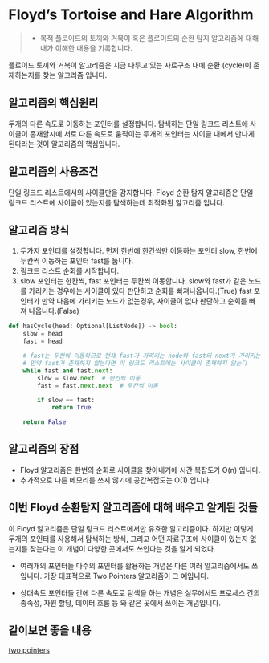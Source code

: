 # Floyd’s Tortoise and Hare Algorithm

> - 목적
>   플로이드의 토끼와 거북이 혹은 플로이드의 순환 탐지 알고리즘에 대해 내가 이해한 내용을 기록합니다.

플로이드 토끼와 거북이 알고리즘은 지금 다루고 있는 자료구조 내에 순환 (cycle)이 존재하는지를 찾는 알고리즘 입니다.

## 알고리즘의 핵심원리

두개의 다른 속도로 이동하는 포인터를 설정합니다. 탐색하는 단일 링크드 리스트에 사이클이 존재할시에 서로 다른 속도로 움직이는 두개의 포인터는 사이클 내에서 만나게 된다라는 것이 알고리즘의 핵심입니다.

## 알고리즘의 사용조건

단일 링크드 리스트에서의 사이클만을 감지합니다. Floyd 순환 탐지 알고리즘은 단일 링크드 리스트에 사이클이 있는지를 탐색하는데 최적화된 알고리즘 입니다.

## 알고리즘 방식

1. 두가지 포인터를 설정합니다. 먼저 한번에 한칸씩만 이동하는 포인터 slow, 한번에 두칸씩 이동하는 포인터 fast를 둡니다.
2. 링크드 리스트 순회를 시작합니다.
3. slow 포인터는 한칸씩, fast 포인터는 두칸씩 이동합니다. slow와 fast가 같은 노드를 가리키는 경우에는 사이클이 있다 판단하고 순회를 빠져나옵니다.(True) fast 포인터가 만약 다음에 가리키는 노드가 없는경우, 사이클이 없다 판단하고 순회를 빠져 나옵니다.(False)

```python
def hasCycle(head: Optional[ListNode]) -> bool:
    slow = head
    fast = head

    # fast는 두칸씩 이동하므로 현재 fast가 가리키는 node와 fast의 next가 가리키는 노드가 존재해야함
    # 만약 fast가 존재하지 않는다면 이 링크드 리스트에는 사이클이 존재하지 않는다
    while fast and fast.next:
        slow = slow.next  # 한칸씩 이동
        fast = fast.next.next  # 두칸씩 이동

        if slow == fast:
            return True

    return False
```

## 알고리즘의 장점

- Floyd 알고리즘은 한번의 순회로 사이클을 찾아내기에 시간 복잡도가 O(n) 입니다.
- 추가적으로 다른 메모리를 쓰지 않기에 공간복잡도는 O(1) 입니다.

## 이번 Floyd 순환탐지 알고리즘에 대해 배우고 알게된 것들

이 Floyd 알고리즘은 단일 링크드 리스트에서만 유효한 알고리즘이다. 하지만 이렇게 두개의 포인터를 사용해서 탐색하는 방식,
그리고 어떤 자료구조에 사이클이 있는지 없는지를 찾는다는 이 개념이 다양한 곳에서도 쓰인다는 것을 알게 되었다.

- 여러개의 포인터들
  다수의 포인터를 활용하는 개념은 다른 여러 알고리즘에서도 쓰입니다. 가장 대표적으로 Two Pointers 알고리즘이 그 예입니다.

- 상대속도
  포인터들 간에 다른 속도로 탐색을 하는 개념은 실무에서도 프로세스 간의 종속성, 자원 할당, 데이터 흐름 등 와 같은 곳에서 쓰이는 개념입니다.

## 같이보면 좋을 내용

[two pointers](two%20pointer.md)
